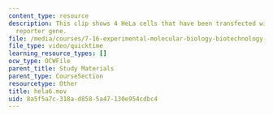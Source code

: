 ```yaml
---
content_type: resource
description: This clip shows 4 HeLa cells that have been transfected with a CFP-DEVD-YFP
  reporter gene.
file: /media/courses/7-16-experimental-molecular-biology-biotechnology-ii-spring-2005/8a5f5a7c318ad8585a47130e954cdbc4_hela6.mov
file_type: video/quicktime
learning_resource_types: []
ocw_type: OCWFile
parent_title: Study Materials
parent_type: CourseSection
resourcetype: Other
title: hela6.mov
uid: 8a5f5a7c-318a-d858-5a47-130e954cdbc4
---
```

